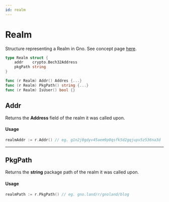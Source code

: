 ```yaml
---
id: realm
---
```


# Realm
Structure representing a Realm in Gno. See concept page [here](../../../concepts/realms.md). 

```go
type Realm struct {
    addr    crypto.Bech32Address
    pkgPath string
}

func (r Realm) Addr() Addres {...}
func (r Realm) PkgPath() string {...}
func (r Realm) IsUser() bool {}
```

## Addr
Returns the **Address** field of the realm it was called upon.

#### Usage
```go
realmAddr := r.Addr() // eg. g1n2j0gdyv45aem9p0qsfk5d2gqjupv5z536na3d
```
---
## PkgPath
Returns the **string** package path of the realm it was called upon.

#### Usage
```go
realmPath := r.PkgPath() // eg. gno.land/r/gnoland/blog
```
